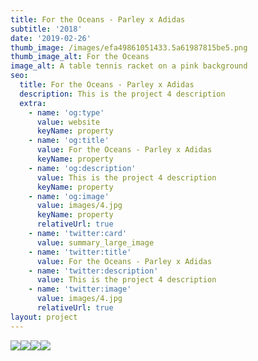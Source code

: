 ```yaml
---
title: For the Oceans - Parley x Adidas
subtitle: '2018'
date: '2019-02-26'
thumb_image: /images/efa49861051433.5a61987815be5.png
thumb_image_alt: For the Oceans
image_alt: A table tennis racket on a pink background
seo:
  title: For the Oceans - Parley x Adidas
  description: This is the project 4 description
  extra:
    - name: 'og:type'
      value: website
      keyName: property
    - name: 'og:title'
      value: For the Oceans - Parley x Adidas
      keyName: property
    - name: 'og:description'
      value: This is the project 4 description
      keyName: property
    - name: 'og:image'
      value: images/4.jpg
      keyName: property
      relativeUrl: true
    - name: 'twitter:card'
      value: summary_large_image
    - name: 'twitter:title'
      value: For the Oceans - Parley x Adidas
    - name: 'twitter:description'
      value: This is the project 4 description
    - name: 'twitter:image'
      value: images/4.jpg
      relativeUrl: true
layout: project
---
```

![](/images/efa49861051433.5a61987815be5-02b775a2.png)![](/images/a05a4961051433.5a6187083b4e4.png)![](/images/9f7da661051433.5a618708392fe.png)![](/images/e7c52361051433.5a6187083c2d8.png)


